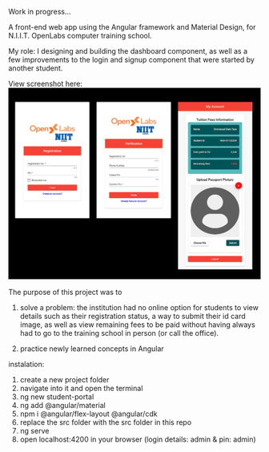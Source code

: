 Work in progress...

A front-end web app using the Angular framework and Material Design, for N.I.I.T. OpenLabs computer training school.

My role: I designing and building the dashboard component, as well as a few improvements to the login and signup component that were started by another student.

View screenshot here: ![demo image](screenshots/demo.png?raw=true)

The purpose of this project was to

1. solve a problem:
the institution had no online option for students to view details such as their registration status, a way to submit their id card image, as well as view remaining fees to be paid without having always had to go to the training school in person (or call the office).

2. practice newly learned concepts in Angular

instalation:
1. create a new project folder
2. navigate into it and open the terminal
3. ng new student-portal
4. ng add @angular/material
5. npm i @angular/flex-layout @angular/cdk 
6. replace the src folder with the src folder in this repo
7. ng serve
8. open localhost:4200 in your browser (login details: admin & pin: admin)
